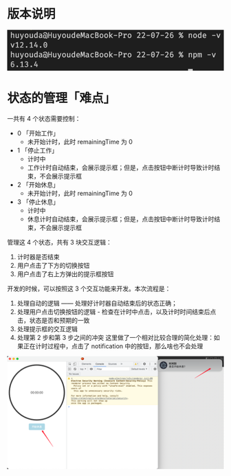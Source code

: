 # 版本说明

![](https://raw.githubusercontent.com/123taojiale/dahuyou_picture/main/blogs/202207271651790.png)

# 状态的管理「难点」

一共有 4 个状态需要控制：
- 0 「开始工作」
  - 未开始计时，此时 remainingTime 为 0
- 1 「停止工作」
  - 计时中
  - 工作计时自动结束，会展示提示框；但是，点击按钮中断计时导致计时结束，不会展示提示框
- 2 「开始休息」
  - 未开始计时，此时 remainingTime 为 0
- 3 「停止休息」
  - 计时中
  - 休息计时自动结束，会展示提示框；但是，点击按钮中断计时导致计时结束，不会展示提示框

管理这 4 个状态，共有 3 块交互逻辑：
1. 计时器是否结束
2. 用户点击了下方的切换按钮
3. 用户点击了右上方弹出的提示框按钮

开发的时候，可以按照这 3 个交互功能来开发。本次流程是：
1. 处理自动的逻辑 —— 处理好计时器自动结束后的状态正确；
2. 处理用户点击切换按钮的逻辑 - 检查在计时中点击，以及计时时间结束后点击，状态是否和预期的一致
3. 处理提示框的交互逻辑
4. 处理第 2 步和第 3 步之间的冲突
  这里做了一个相对比较合理的简化处理：如果正在计时过程中，点击了 notification 中的按钮，那么啥也不会处理


![](https://raw.githubusercontent.com/123taojiale/dahuyou_picture/main/blogs/202207271634630.png)

